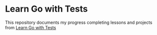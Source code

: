 # Learn Go with Tests

This repository documents my progress completing lessons and projects from [Learn Go with Tests](https://quii.gitbook.io/learn-go-with-tests)
